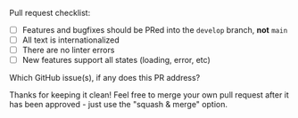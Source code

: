 Pull request checklist:

- [ ] Features and bugfixes should be PRed into the `develop` branch, **not** `main`
- [ ] All text is internationalized
- [ ] There are no linter errors
- [ ] New features support all states (loading, error, etc)

Which GitHub issue(s), if any does this PR address?

Thanks for keeping it clean! Feel free to merge your own pull request after it has been approved - just use the "squash & merge" option.
